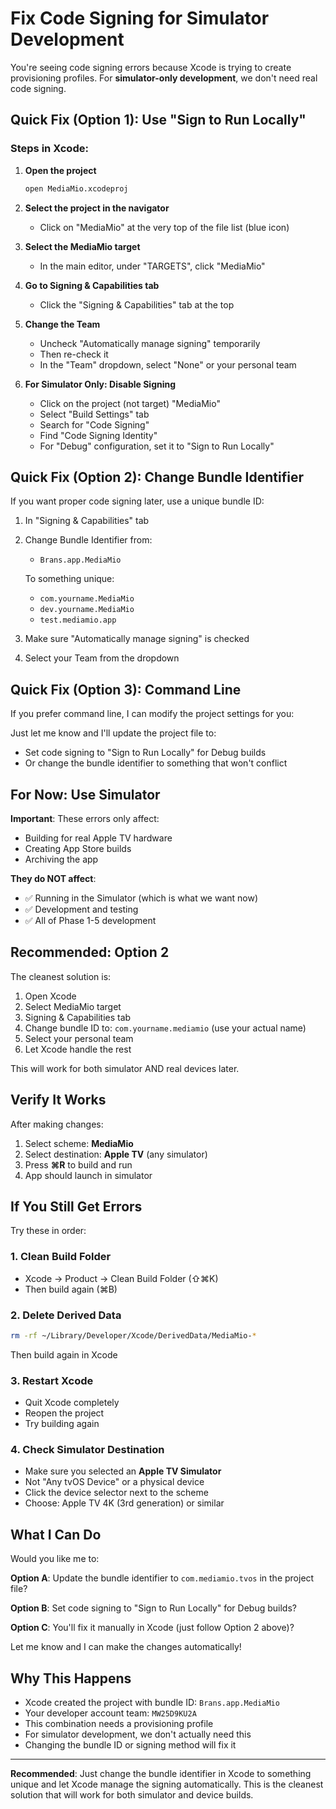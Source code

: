 # Fix Code Signing for Simulator Development

You're seeing code signing errors because Xcode is trying to create provisioning profiles. For **simulator-only development**, we don't need real code signing.

## Quick Fix (Option 1): Use "Sign to Run Locally"

### Steps in Xcode:

1. **Open the project**
   ```bash
   open MediaMio.xcodeproj
   ```

2. **Select the project in the navigator**
   - Click on "MediaMio" at the very top of the file list (blue icon)

3. **Select the MediaMio target**
   - In the main editor, under "TARGETS", click "MediaMio"

4. **Go to Signing & Capabilities tab**
   - Click the "Signing & Capabilities" tab at the top

5. **Change the Team**
   - Uncheck "Automatically manage signing" temporarily
   - Then re-check it
   - In the "Team" dropdown, select "None" or your personal team

6. **For Simulator Only: Disable Signing**
   - Click on the project (not target) "MediaMio"
   - Select "Build Settings" tab
   - Search for "Code Signing"
   - Find "Code Signing Identity"
   - For "Debug" configuration, set it to "Sign to Run Locally"

## Quick Fix (Option 2): Change Bundle Identifier

If you want proper code signing later, use a unique bundle ID:

1. In "Signing & Capabilities" tab
2. Change Bundle Identifier from:
   - `Brans.app.MediaMio`

   To something unique:
   - `com.yourname.MediaMio`
   - `dev.yourname.MediaMio`
   - `test.mediamio.app`

3. Make sure "Automatically manage signing" is checked
4. Select your Team from the dropdown

## Quick Fix (Option 3): Command Line

If you prefer command line, I can modify the project settings for you:

Just let me know and I'll update the project file to:
- Set code signing to "Sign to Run Locally" for Debug builds
- Or change the bundle identifier to something that won't conflict

## For Now: Use Simulator

**Important**: These errors only affect:
- Building for real Apple TV hardware
- Creating App Store builds
- Archiving the app

**They do NOT affect**:
- ✅ Running in the Simulator (which is what we want now)
- ✅ Development and testing
- ✅ All of Phase 1-5 development

## Recommended: Option 2

The cleanest solution is:

1. Open Xcode
2. Select MediaMio target
3. Signing & Capabilities tab
4. Change bundle ID to: `com.yourname.mediamio` (use your actual name)
5. Select your personal team
6. Let Xcode handle the rest

This will work for both simulator AND real devices later.

## Verify It Works

After making changes:
1. Select scheme: **MediaMio**
2. Select destination: **Apple TV** (any simulator)
3. Press **⌘R** to build and run
4. App should launch in simulator

## If You Still Get Errors

Try these in order:

### 1. Clean Build Folder
- Xcode → Product → Clean Build Folder (⇧⌘K)
- Then build again (⌘B)

### 2. Delete Derived Data
```bash
rm -rf ~/Library/Developer/Xcode/DerivedData/MediaMio-*
```
Then build again in Xcode

### 3. Restart Xcode
- Quit Xcode completely
- Reopen the project
- Try building again

### 4. Check Simulator Destination
- Make sure you selected an **Apple TV Simulator**
- Not "Any tvOS Device" or a physical device
- Click the device selector next to the scheme
- Choose: Apple TV 4K (3rd generation) or similar

## What I Can Do

Would you like me to:

**Option A**: Update the bundle identifier to `com.mediamio.tvos` in the project file?

**Option B**: Set code signing to "Sign to Run Locally" for Debug builds?

**Option C**: You'll fix it manually in Xcode (just follow Option 2 above)?

Let me know and I can make the changes automatically!

## Why This Happens

- Xcode created the project with bundle ID: `Brans.app.MediaMio`
- Your developer account team: `MW25D9KU2A`
- This combination needs a provisioning profile
- For simulator development, we don't actually need this
- Changing the bundle ID or signing method will fix it

---

**Recommended**: Just change the bundle identifier in Xcode to something unique and let Xcode manage the signing automatically. This is the cleanest solution that will work for both simulator and device builds.
